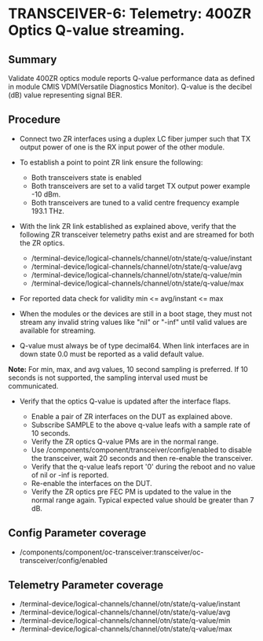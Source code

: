 # TRANSCEIVER-6: Telemetry: 400ZR Optics Q-value streaming.

## Summary

Validate 400ZR optics module reports Q-value performance data as defined in
module CMIS VDM(Versatile Diagnostics Monitor).
Q-value is the decibel (dB) value representing signal BER.

## Procedure

*   Connect two ZR interfaces using a duplex LC fiber jumper such that TX
    output power of one is the RX input power of the other module.

*   To establish a point to point ZR link ensure the following:
      * Both transceivers state is enabled
      * Both transceivers are set to a valid target TX output power
        example -10 dBm.
      * Both transceivers are tuned to a valid centre frequency
        example 193.1 THz.

*   With the link ZR link established as explained above, verify that the
    following ZR transceiver telemetry paths exist and are streamed for both
    the ZR optics.
    *   /terminal-device/logical-channels/channel/otn/state/q-value/instant
    *   /terminal-device/logical-channels/channel/otn/state/q-value/avg
    *   /terminal-device/logical-channels/channel/otn/state/q-value/min
    *   /terminal-device/logical-channels/channel/otn/state/q-value/max

*   For reported data check for validity min <= avg/instant <= max

*   When the modules or the devices are still in a boot stage, they must not
    stream any invalid string values like "nil" or "-inf" until valid values
    are available for streaming.

*   Q-value must always be of type decimal64. When link interfaces are in down
    state 0.0 must be reported as a valid default value.


**Note:** For min, max, and avg values, 10 second sampling is preferred. If 
          10 seconds is not supported, the sampling interval used must be
          communicated.


*   Verify that the optics Q-value is updated after the interface flaps.

    *   Enable a pair of ZR interfaces on the DUT as explained above.
    *   Subscribe SAMPLE to the above q-value leafs with a sample rate of 10
        seconds.
    *   Verify the ZR optics Q-value PMs are in the normal range.
    *   Use /components/component/transceiver/config/enabled to disable the
        transceiver, wait 20 seconds and then re-enable the transceiver.
    *   Verify that the q-value leafs report '0' during the reboot and no value
        of nil or -inf is reported.
    *   Re-enable the interfaces on the DUT.
    *   Verify the ZR optics pre FEC PM is updated to the value in the normal
        range again. Typical expected value should be greater than 7 dB.

## Config Parameter coverage

*   /components/component/oc-transceiver:transceiver/oc-transceiver/config/enabled

## Telemetry Parameter coverage

*   /terminal-device/logical-channels/channel/otn/state/q-value/instant
*   /terminal-device/logical-channels/channel/otn/state/q-value/avg
*   /terminal-device/logical-channels/channel/otn/state/q-value/min
*   /terminal-device/logical-channels/channel/otn/state/q-value/max
